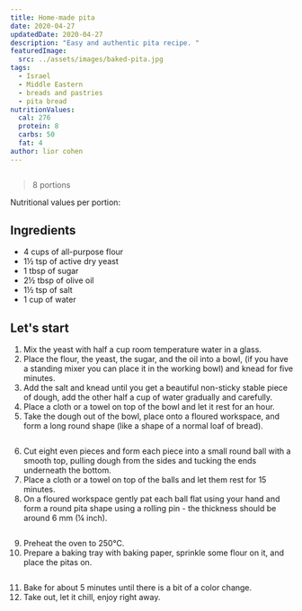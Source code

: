 ```yaml
---
title: Home-made pita
date: 2020-04-27
updatedDate: 2020-04-27
description: "Easy and authentic pita recipe. "
featuredImage:
  src: ../assets/images/baked-pita.jpg
tags:
  - Israel
  - Middle Eastern
  - breads and pastries
  - pita bread
nutritionValues:
  cal: 276
  protein: 8
  carbs: 50
  fat: 4
author: lior cohen
---
```


<Image filename="baked-pita" />

> 8 portions

Nutritional values per portion:

<NutritionValues fileName="home-made-pita"/>

## Ingredients

- 4 cups of all-purpose flour
- 1½ tsp of active dry yeast
- 1 tbsp of sugar
- 2½ tbsp of olive oil
- 1½ tsp of salt
- 1 cup of water

## Let's start

1. Mix the yeast with half a cup room temperature water in a glass.
2. Place the flour, the yeast, the sugar, and the oil into a bowl, (if you have a standing mixer you can place it in the working bowl) and knead for five minutes.
3. Add the salt and knead until you get a beautiful non-sticky stable piece of dough, add the other half a cup of water gradually and carefully.
4. Place a cloth or a towel on top of the bowl and let it rest for an hour.
5. Take the dough out of the bowl, place onto a floured workspace, and form a long round shape (like a shape of a normal loaf of bread).

<Image filename="dough" />

6. Cut eight even pieces and form each piece into a small round ball with a smooth top, pulling dough from the sides and tucking the ends underneath the bottom.
7. Place a cloth or a towel on top of the balls and let them rest for 15 minutes.
8. On a floured workspace gently pat each ball flat using your hand and form a round pita shape using a rolling pin - the thickness should be around 6 mm (¼ inch).

<Image filename="pita-balls" />

9. Preheat the oven to 250℃.
10. Prepare a baking tray with baking paper, sprinkle some flour on it, and place the pitas on.

<Image filename="two-unbaked-pitas" />

11. Bake for about 5 minutes until there is a bit of a color change.
12. Take out, let it chill, enjoy right away.

<Image filename="pitas" />
